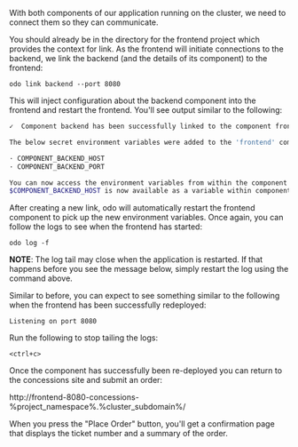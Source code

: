 With both components of our application running on the cluster, we need to connect them so they can communicate.

You should already be in the directory for the frontend project which provides the context for link. As the frontend will initiate connections to the backend, we link the backend (and the details of its component) to the frontend:

```execute-1
odo link backend --port 8080
```

This will inject configuration about the backend component into the frontend  and restart the frontend. You'll see output similar to the following:

```bash
✓  Component backend has been successfully linked to the component frontend

The below secret environment variables were added to the 'frontend' component:

· COMPONENT_BACKEND_HOST
· COMPONENT_BACKEND_PORT

You can now access the environment variables from within the component pod, for example:
$COMPONENT_BACKEND_HOST is now available as a variable within component frontend
```

After creating a new link, odo will automatically restart the frontend component to pick up the new environment variables. Once again, you can follow the logs to see when the frontend has started:

```execute-1
odo log -f
```

__NOTE__: The log tail may close when the application is restarted. If that happens before you see the message below, simply restart the log using the command above.

Similar to before, you can expect to see something similar to the following when the frontend has been successfully redeployed:

```
Listening on port 8080
```

Run the following to stop tailing the logs:

```execute-1
<ctrl+c>
```

Once the component has successfully been re-deployed you can return to the concessions site and submit an order:

http://frontend-8080-concessions-%project_namespace%.%cluster_subdomain%/

When you press the "Place Order" button, you'll get a confirmation page that displays the ticket number and a summary of the order.